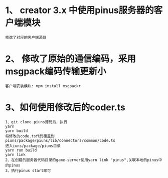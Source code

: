 # 1、 creator 3.x  中使用pinus服务器的客户端模块
```
修改了对应的客户端源码
```
# 2、 修改了原始的通信编码，采用msgpack编码传输更新小
```
客户端安装模块: npm install msgpackr
```
# 3、如何使用修改后的coder.ts
```
1、git clone piuns源码后，执行
yarn
yarn build
将修改的code.ts代码覆盖到piuns/package/piuns/lib/connectors/common/code.ts
进入iuns/package/piuns目录
yarn run build
yarn link
2、在创建的服务器代码目录的game-server使用yarn link "pinus",关联本地的pinus中的pinus
3、执行pinus start即可
```
